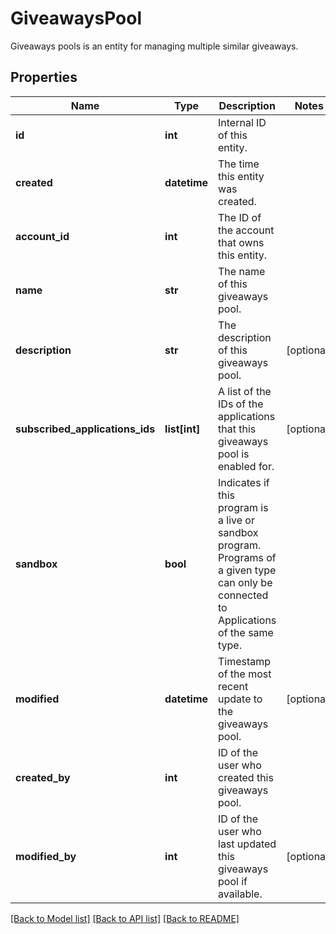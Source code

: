 # GiveawaysPool

Giveaways pools is an entity for managing multiple similar giveaways.
## Properties
Name | Type | Description | Notes
------------ | ------------- | ------------- | -------------
**id** | **int** | Internal ID of this entity. | 
**created** | **datetime** | The time this entity was created. | 
**account_id** | **int** | The ID of the account that owns this entity. | 
**name** | **str** | The name of this giveaways pool. | 
**description** | **str** | The description of this giveaways pool. | [optional] 
**subscribed_applications_ids** | **list[int]** | A list of the IDs of the applications that this giveaways pool is enabled for. | [optional] 
**sandbox** | **bool** | Indicates if this program is a live or sandbox program. Programs of a given type can only be connected to Applications of the same type. | 
**modified** | **datetime** | Timestamp of the most recent update to the giveaways pool. | [optional] 
**created_by** | **int** | ID of the user who created this giveaways pool. | 
**modified_by** | **int** | ID of the user who last updated this giveaways pool if available. | [optional] 

[[Back to Model list]](../README.md#documentation-for-models) [[Back to API list]](../README.md#documentation-for-api-endpoints) [[Back to README]](../README.md)


